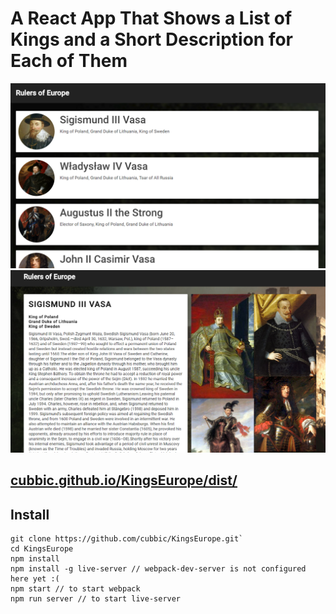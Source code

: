 # A React App That Shows a List of Kings and a Short Description for Each of Them

![index](readme-img1.png)
![index](readme-img2.png)

 
## [cubbic.github.io/KingsEurope/dist/](https://cubbic.github.io/KingsEurope/dist/)

## Install

```
git clone https://github.com/cubbic/KingsEurope.git`
cd KingsEurope
npm install
npm install -g live-server // webpack-dev-server is not configured here yet :(
npm start // to start webpack
npm run server // to start live-server
```

